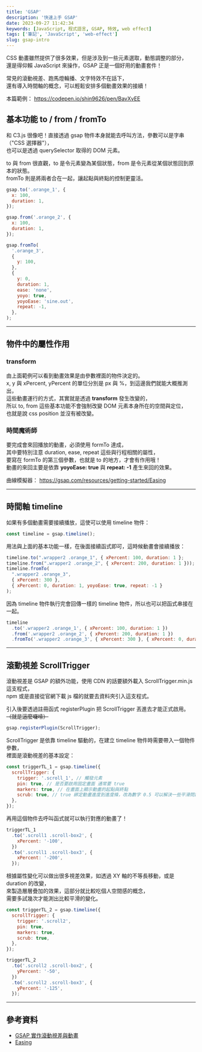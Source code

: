 ```yaml
---
title: 'GSAP'
description: '快速上手 GSAP'
date: 2023-09-27 11:42:34
keywords: [JavaScript, 程式語言, GSAP, 特效, web effect]
tags: ['筆記', 'JavaScript', 'web-effect']
slug: gsap-intro
---
```


CSS 動畫雖然提供了很多效果，但是涉及到一些元素選取，動態調整的部分，  
還是得仰賴 JavaScript 來操作，GSAP 正是一個好用的動畫套件！

常見的滾動視差、跑馬燈輪播、文字特效不在話下，  
還有導入時間軸的概念，可以輕鬆安排多個動畫效果的接續！

本篇範例： https://codepen.io/shin9626/pen/BavXvEE

## 基本功能 to / from / fromTo

和 C3.js 很像吧！直接透過 gsap 物件本身就能去呼叫方法，參數可以是字串（"CSS 選擇器"），  
也可以是透過 querySelector 取得的 DOM 元素。

to 與 from 很直觀，to 是令元素變為某個狀態，from 是令元素從某個狀態回到原本的狀態。  
fromTo 則是將兩者合在一起，讓起點與終點的控制更靈活。

```js
gsap.to('.orange_1', {
  x: 100,
  duration: 1,
});

gsap.from('.orange_2', {
  x: 100,
  duration: 1,
});

gsap.fromTo(
  '.orange_3',
  {
    y: 100,
  },
  {
    y: 0,
    duration: 1,
    ease: 'none',
    yoyo: true,
    yoyoEase: 'sine.out',
    repeat: -1,
  },
);
```

---

## 物件中的屬性作用

### transform

由上面範例可以看到動畫效果是由參數裡面的物件決定的。  
x, y 與 xPercent, yPercent 的單位分別是 px 與 %，到這邊我們就能大概推測出，  
這些動畫運行的方式，其實就是透過 **transform** 發生改變的，  
所以 to, from 這些基本功能不會強制改變 DOM 元素本身所在的空間與定位，  
也就是說 css position 並沒有被改變。

### 時間魔術師

要完成會來回播放的動畫，必須使用 formTo 達成，  
其中要特別注意 duration, ease, repeat 這些與行程相關的屬性，  
要寫在 formTo 的第三個參數，也就是 to 的地方，才會有作用哦！  
動畫的來回主要是依靠 **yoyoEase: true** 與 **repeat: -1** 產生來回的效果。

曲線模擬器： https://gsap.com/resources/getting-started/Easing

---

## 時間軸 timeline

如果有多個動畫需要接續播放，這使可以使用 timeline 物件：

```js
const timeline = gsap.timeline();
```

用法與上面的基本功能一樣，在後面接續函式即可，這時候動畫會接續播放：

```js
timeline.to(".wrapper2 .orange_1", { xPercent: 100, duration: 1 };
timeline.from(".wrapper2 .orange_2", { xPercent: 200, duration: 1 }));
timeline.fromTo(
  ".wrapper2 .orange_3",
  { xPercent: 300 },
  { xPercent: 0, duration: 1, yoyoEase: true, repeat: -1 }
);
```

因為 timeline 物件執行完會回傳一樣的 timeline 物件，所以也可以把函式串接在一起。

```js
timeline
  .to('.wrapper2 .orange_1', { xPercent: 100, duration: 1 })
  .from('.wrapper2 .orange_2', { xPercent: 200, duration: 1 })
  .fromTo('.wrapper2 .orange_3', { xPercent: 300 }, { xPercent: 0, duration: 1, yoyoEase: true, repeat: -1 });
```

---

## 滾動視差 ScrollTrigger

滾動視差是 GSAP 的額外功能，使用 CDN 的話要額外載入 ScrollTrigger.min.js 這支程式，  
npm 或是直接從官網下載 js 檔的就要去資料夾引入這支程式。

引入後要透過註冊函式 registerPlugin 把 ScrollTrigger 丟進去才能正式啟用。  
~~（就是這麼囉嗦）~~

```js
gsap.registerPlugin(ScrollTrigger);
```

ScrollTrigger 是依靠 timeline 驅動的，在建立 timeline 物件時需要帶入一個物件參數，  
裡面是滾動視差的基本設定：

```js
const triggerTL_1 = gsap.timeline({
  scrollTrigger: {
    trigger: '.scroll_1', // 觸發元素
    pin: true, // 是否要啟用固定畫面 通常要 true
    markers: true, // 在畫面上顯示動畫的起點與終點
    scrub: true, // true 綁定動畫進度到進度條，改為數字 0.5 可以解決一些平滑問題
  },
});
```

再用這個物件去呼叫函式就可以執行對應的動畫了！

```js
triggerTL_1
  .to('.scroll1 .scroll-box2', {
    xPercent: '-100',
  })
  .to('.scroll1 .scroll-box3', {
    xPercent: '-200',
  });
```

根據屬性變化可以做出很多視差效果，如透過 XY 軸的不等長移動，或是 duration 的改變，  
來製造層層疊加的效果，這部分就比較吃個人空間感的概念，  
需要多試幾次才能測出比較平滑的變化。

```js
const triggerTL_2 = gsap.timeline({
  scrollTrigger: {
    trigger: '.scroll2',
    pin: true,
    markers: true,
    scrub: true,
  },
});

triggerTL_2
  .to('.scroll2 .scroll-box2', {
    yPercent: '-50',
  })
  .to('.scroll2 .scroll-box3', {
    yPercent: '-125',
  });
```

---

## 參考資料

- [GSAP 實作滾動視差與動畫](https://sleet-berry-8a9.notion.site/GSAP-ddc5d9cf73b94b6fa16bd0d6a637482b)
- [Easing](https://gsap.com/resources/getting-started/Easing/)
